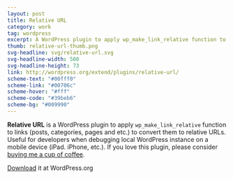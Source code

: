 ```yaml
---
layout: post
title: Relative URL
category: work
tag: wordpress
excerpt: A WordPress plugin to apply wp_make_link_relative function to links to convert them to relative URLs.
thumb: relative-url-thumb.png
svg-headline: svg/relative-url.svg
svg-headline-width: 500
svg-headline-height: 73
link: http://wordpress.org/extend/plugins/relative-url/
scheme-text: "#00fff0"
scheme-link: "#00706c"
scheme-hover: "#fff"
scheme-code: "#39beb6"
scheme-bg: "#009990"
---
```


<p><b>Relative URL</b> is a WordPress plugin to apply <code>wp_make_link_relative</code> function to links (posts, categories, pages and etc.) to convert them to relative URLs. Useful for developers when debugging local WordPress instance on a mobile device (iPad. iPhone, etc.). If you love this plugin, please consider <a href="{{ '/donate/' | prepend: site.base }}">buying me a cup of coffee</a>.</p>

<p class=download><a href="http://wordpress.org/extend/plugins/relative-url/">Download</a> it at WordPress.org</p>
